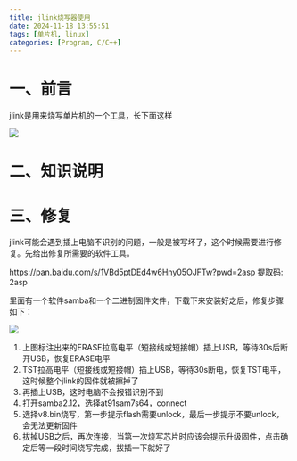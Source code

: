 ```yaml
---
title: jlink烧写器使用
date: 2024-11-18 13:55:51
tags: [单片机, linux]
categories: [Program, C/C++]
---
```


# 一、前言

jlink是用来烧写单片机的一个工具，长下面这样

<img src="2024-11-18-01.png" />

# 二、知识说明

# 三、修复

jlink可能会遇到插上电脑不识别的问题，一般是被写坏了，这个时候需要进行修复。先给出修复所需要的软件工具。

https://pan.baidu.com/s/1VBd5ptDEd4w6Hny05OJFTw?pwd=2asp 提取码: 2asp

里面有一个软件samba和一个二进制固件文件，下载下来安装好之后，修复步骤如下：

<img src="2024-11-18-01.png" />

1. 上图标注出来的ERASE拉高电平（短接线或短接帽）插上USB，等待30s后断开USB，恢复ERASE电平
2. TST拉高电平（短接线或短接帽）插上USB，等待30s断电，恢复TST电平，这时候整个jlink的固件就被擦掉了
3. 再插上USB，这时电脑不会报错识别不到
4. 打开samba2.12，选择at91sam7s64，connect
5. 选择v8.bin烧写，第一步提示flash需要unlock，最后一步提示不要unlock，会无法更新固件
6. 拔掉USB之后，再次连接，当第一次烧写芯片时应该会提示升级固件，点击确定后等一段时间烧写完成，拔插一下就好了
